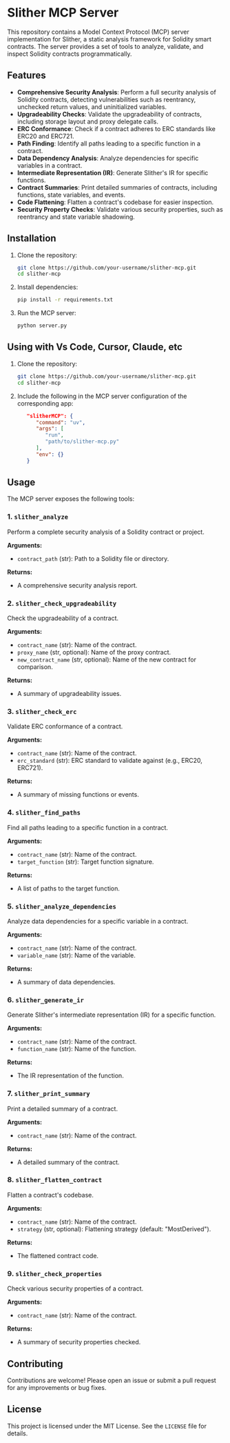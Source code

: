 # Slither MCP Server

This repository contains a Model Context Protocol (MCP) server implementation for Slither, a static analysis framework for Solidity smart contracts. The server provides a set of tools to analyze, validate, and inspect Solidity contracts programmatically.

## Features

- **Comprehensive Security Analysis**: Perform a full security analysis of Solidity contracts, detecting vulnerabilities such as reentrancy, unchecked return values, and uninitialized variables.
- **Upgradeability Checks**: Validate the upgradeability of contracts, including storage layout and proxy delegate calls.
- **ERC Conformance**: Check if a contract adheres to ERC standards like ERC20 and ERC721.
- **Path Finding**: Identify all paths leading to a specific function in a contract.
- **Data Dependency Analysis**: Analyze dependencies for specific variables in a contract.
- **Intermediate Representation (IR)**: Generate Slither's IR for specific functions.
- **Contract Summaries**: Print detailed summaries of contracts, including functions, state variables, and events.
- **Code Flattening**: Flatten a contract's codebase for easier inspection.
- **Security Property Checks**: Validate various security properties, such as reentrancy and state variable shadowing.

## Installation

1. Clone the repository:
   ```bash
   git clone https://github.com/your-username/slither-mcp.git
   cd slither-mcp
   ```

2. Install dependencies:
   ```bash
   pip install -r requirements.txt
   ```

3. Run the MCP server:
   ```bash
   python server.py
   ```

## Using with Vs Code, Cursor, Claude, etc

1. Clone the repository:
   ```bash
   git clone https://github.com/your-username/slither-mcp.git
   cd slither-mcp
   ```

2. Include the following in the MCP server configuration of the corresponding app:
   ```json
      "slitherMCP": {
         "command": "uv",
         "args": [
            "run",
            "path/to/slither-mcp.py"
         ],
         "env": {}
      }
   ```

## Usage

The MCP server exposes the following tools:

### 1. `slither_analyze`
Perform a complete security analysis of a Solidity contract or project.

**Arguments:**
- `contract_path` (str): Path to a Solidity file or directory.

**Returns:**
- A comprehensive security analysis report.

### 2. `slither_check_upgradeability`
Check the upgradeability of a contract.

**Arguments:**
- `contract_name` (str): Name of the contract.
- `proxy_name` (str, optional): Name of the proxy contract.
- `new_contract_name` (str, optional): Name of the new contract for comparison.

**Returns:**
- A summary of upgradeability issues.

### 3. `slither_check_erc`
Validate ERC conformance of a contract.

**Arguments:**
- `contract_name` (str): Name of the contract.
- `erc_standard` (str): ERC standard to validate against (e.g., ERC20, ERC721).

**Returns:**
- A summary of missing functions or events.

### 4. `slither_find_paths`
Find all paths leading to a specific function in a contract.

**Arguments:**
- `contract_name` (str): Name of the contract.
- `target_function` (str): Target function signature.

**Returns:**
- A list of paths to the target function.

### 5. `slither_analyze_dependencies`
Analyze data dependencies for a specific variable in a contract.

**Arguments:**
- `contract_name` (str): Name of the contract.
- `variable_name` (str): Name of the variable.

**Returns:**
- A summary of data dependencies.

### 6. `slither_generate_ir`
Generate Slither's intermediate representation (IR) for a specific function.

**Arguments:**
- `contract_name` (str): Name of the contract.
- `function_name` (str): Name of the function.

**Returns:**
- The IR representation of the function.

### 7. `slither_print_summary`
Print a detailed summary of a contract.

**Arguments:**
- `contract_name` (str): Name of the contract.

**Returns:**
- A detailed summary of the contract.

### 8. `slither_flatten_contract`
Flatten a contract's codebase.

**Arguments:**
- `contract_name` (str): Name of the contract.
- `strategy` (str, optional): Flattening strategy (default: "MostDerived").

**Returns:**
- The flattened contract code.

### 9. `slither_check_properties`
Check various security properties of a contract.

**Arguments:**
- `contract_name` (str): Name of the contract.

**Returns:**
- A summary of security properties checked.

## Contributing

Contributions are welcome! Please open an issue or submit a pull request for any improvements or bug fixes.

## License

This project is licensed under the MIT License. See the `LICENSE` file for details.